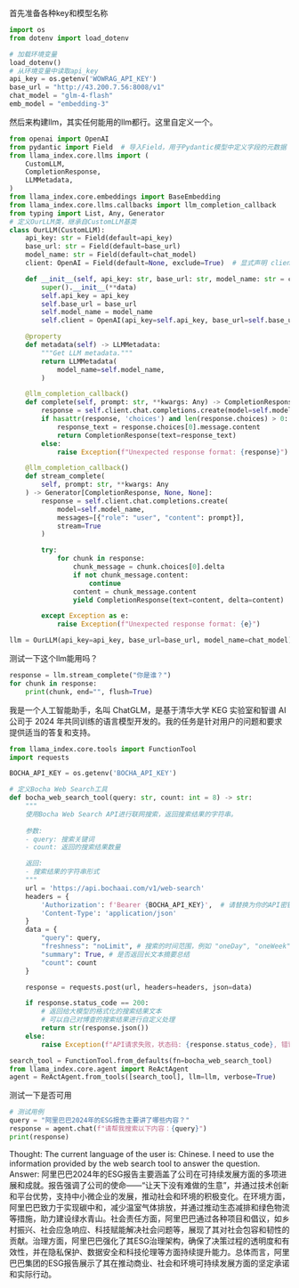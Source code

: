 首先准备各种key和模型名称

```python
import os
from dotenv import load_dotenv

# 加载环境变量
load_dotenv()
# 从环境变量中读取api_key
api_key = os.getenv('WOWRAG_API_KEY')
base_url = "http://43.200.7.56:8008/v1"
chat_model = "glm-4-flash"
emb_model = "embedding-3"
```



然后来构建llm，其实任何能用的llm都行。这里自定义一个。
```python
from openai import OpenAI
from pydantic import Field  # 导入Field，用于Pydantic模型中定义字段的元数据
from llama_index.core.llms import (
    CustomLLM,
    CompletionResponse,
    LLMMetadata,
)
from llama_index.core.embeddings import BaseEmbedding
from llama_index.core.llms.callbacks import llm_completion_callback
from typing import List, Any, Generator
# 定义OurLLM类，继承自CustomLLM基类
class OurLLM(CustomLLM):
    api_key: str = Field(default=api_key)
    base_url: str = Field(default=base_url)
    model_name: str = Field(default=chat_model)
    client: OpenAI = Field(default=None, exclude=True)  # 显式声明 client 字段

    def __init__(self, api_key: str, base_url: str, model_name: str = chat_model, **data: Any):
        super().__init__(**data)
        self.api_key = api_key
        self.base_url = base_url
        self.model_name = model_name
        self.client = OpenAI(api_key=self.api_key, base_url=self.base_url)  # 使用传入的api_key和base_url初始化 client 实例

    @property
    def metadata(self) -> LLMMetadata:
        """Get LLM metadata."""
        return LLMMetadata(
            model_name=self.model_name,
        )

    @llm_completion_callback()
    def complete(self, prompt: str, **kwargs: Any) -> CompletionResponse:
        response = self.client.chat.completions.create(model=self.model_name, messages=[{"role": "user", "content": prompt}])
        if hasattr(response, 'choices') and len(response.choices) > 0:
            response_text = response.choices[0].message.content
            return CompletionResponse(text=response_text)
        else:
            raise Exception(f"Unexpected response format: {response}")

    @llm_completion_callback()
    def stream_complete(
        self, prompt: str, **kwargs: Any
    ) -> Generator[CompletionResponse, None, None]:
        response = self.client.chat.completions.create(
            model=self.model_name,
            messages=[{"role": "user", "content": prompt}],
            stream=True
        )

        try:
            for chunk in response:
                chunk_message = chunk.choices[0].delta
                if not chunk_message.content:
                    continue
                content = chunk_message.content
                yield CompletionResponse(text=content, delta=content)

        except Exception as e:
            raise Exception(f"Unexpected response format: {e}")

llm = OurLLM(api_key=api_key, base_url=base_url, model_name=chat_model)
```

测试一下这个llm能用吗？
```python
response = llm.stream_complete("你是谁？")
for chunk in response:
    print(chunk, end="", flush=True)
```
我是一个人工智能助手，名叫 ChatGLM，是基于清华大学 KEG 实验室和智谱 AI 公司于 2024 年共同训练的语言模型开发的。我的任务是针对用户的问题和要求提供适当的答复和支持。

```python
from llama_index.core.tools import FunctionTool
import requests

BOCHA_API_KEY = os.getenv('BOCHA_API_KEY')

# 定义Bocha Web Search工具
def bocha_web_search_tool(query: str, count: int = 8) -> str:
    """
    使用Bocha Web Search API进行联网搜索，返回搜索结果的字符串。
    
    参数:
    - query: 搜索关键词
    - count: 返回的搜索结果数量

    返回:
    - 搜索结果的字符串形式
    """
    url = 'https://api.bochaai.com/v1/web-search'
    headers = {
        'Authorization': f'Bearer {BOCHA_API_KEY}',  # 请替换为你的API密钥
        'Content-Type': 'application/json'
    }
    data = {
        "query": query,
        "freshness": "noLimit", # 搜索的时间范围，例如 "oneDay", "oneWeek", "oneMonth", "oneYear", "noLimit"
        "summary": True, # 是否返回长文本摘要总结
        "count": count
    }

    response = requests.post(url, headers=headers, json=data)

    if response.status_code == 200:
        # 返回给大模型的格式化的搜索结果文本
        # 可以自己对博查的搜索结果进行自定义处理
        return str(response.json())
    else:
        raise Exception(f"API请求失败，状态码: {response.status_code}, 错误信息: {response.text}")

search_tool = FunctionTool.from_defaults(fn=bocha_web_search_tool)
from llama_index.core.agent import ReActAgent
agent = ReActAgent.from_tools([search_tool], llm=llm, verbose=True)
```

测试一下是否可用
```python
# 测试用例
query = "阿里巴巴2024年的ESG报告主要讲了哪些内容？"
response = agent.chat(f"请帮我搜索以下内容：{query}")
print(response)
```

Thought: The current language of the user is: Chinese. I need to use the information provided by the web search tool to answer the question.
Answer: 阿里巴巴2024年的ESG报告主要涵盖了公司在可持续发展方面的多项进展和成就。报告强调了公司的使命——“让天下没有难做的生意”，并通过技术创新和平台优势，支持中小微企业的发展，推动社会和环境的积极变化。在环境方面，阿里巴巴致力于实现碳中和，减少温室气体排放，并通过推动生态减排和绿色物流等措施，助力建设绿水青山。社会责任方面，阿里巴巴通过各种项目和倡议，如乡村振兴、社会应急响应、科技赋能解决社会问题等，展现了其对社会包容和韧性的贡献。治理方面，阿里巴巴强化了其ESG治理架构，确保了决策过程的透明度和有效性，并在隐私保护、数据安全和科技伦理等方面持续提升能力。总体而言，阿里巴巴集团的ESG报告展示了其在推动商业、社会和环境可持续发展方面的坚定承诺和实际行动。